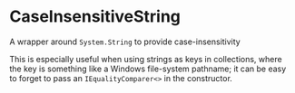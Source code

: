 # CaseInsensitiveString
A wrapper around `System.String` to provide case-insensitivity

This is especially useful when using strings as keys in collections, where the key is something like a Windows file-system pathname;
it can be easy to forget to pass an `IEqualityComparer<>` in the constructor.
